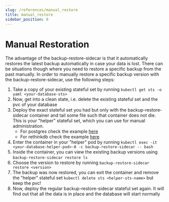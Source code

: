 ```yaml
---
slug: /references/manual_restore
title: manual_restore
sidebar_position: 0
---
```


# Manual Restoration

The advantage of the backup-restore-sidecar is that it automatically restores the latest backup automatically in case your data is lost. There can be situations though where you need to restore a specific backup from the past manually. In order to manually restore a specific backup version with the backup-restore-sidecar, use the following steps:

1. Take a copy of your existing stateful set by running `kubectl get sts -o yaml <your-database-sts>`
2. Now, get into a clean state, i.e. delete the existing stateful set and the pvc of your database
3. Deploy the exact stateful set you had but only with the backup-restore-sidecar container and tail some file such that container does not die. This is your "helper" stateful set, which you can use for manual administration. 
   - For postgres check the example [here](https://github.com/metal-stack/backup-restore-sidecar/blob/master/deploy/postgres_manual_restore.yaml)
   - For rethinkdb check the example [here](https://github.com/metal-stack/backup-restore-sidecar/blob/master/deploy/rethinkdb_manual_restore.yaml)
4. Enter the container in your "helper" pod by running `kubectl exec -it <your-database-helper-pod>-0 -c backup-restore-sidecar -- bash`
5. Inside the container, you can view the existing backup versions using `backup-restore-sidecar restore ls`
6. Choose the version to restore by running `backup-restore-sidecar restore <version>`
7. The backup was now restored, you can exit the container and remove the "helper" stateful set `kubectl delete sts <helper-sts-name>` but keep the pvc!
8. Now, deploy the regular backup-restore-sidecar stateful set again. It will find out that all the data is in place and the database will start normally

